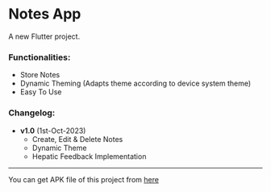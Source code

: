 # Notes App

A new Flutter project.

### Functionalities:
- Store Notes
- Dynamic Theming (Adapts theme according to device system theme)
- Easy To Use

### Changelog:
- **v1.0** (1st-Oct-2023)
  - Create, Edit & Delete Notes
  - Dynamic Theme
  - Hepatic Feedback Implementation

---
You can get APK file of this project from [here](https://drive.google.com/drive/folders/1angRLNcoMvavEGFUuju3L5OlrRtOwMqM?usp=drive_link)
